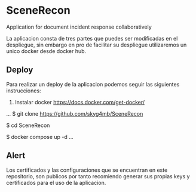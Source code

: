 # SceneRecon

Application for document incident response collaboratively

La aplicacion consta de tres partes que puedes ser modificadas en el despliegue, sin embargo en pro de facilitar su despliegue utilizaremos un unico docker desde docker hub.

## Deploy

Para realizar un deploy de la aplicacion podemos seguir las siguientes instrucciones: 

1. Instalar docker https://docs.docker.com/get-docker/

...
$ git clone https://github.com/skyg4mb/SceneRecon

$ cd SceneRecon

$ docker compose up -d
...


## Alert

Los certificados y las configuraciones que se encuentran en este repositorio, son publicos por tanto recomiendo generar sus propias keys y certificados para el uso de la aplicacion.


